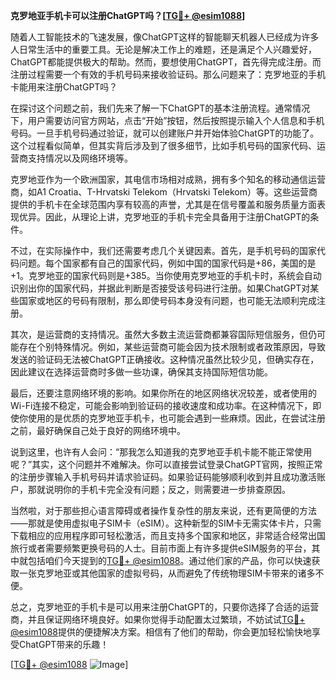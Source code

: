 **克罗地亚手机卡可以注册ChatGPT吗？[[TG💪+ @esim1088](https://t.me/s/esim1088)]**

随着人工智能技术的飞速发展，像ChatGPT这样的智能聊天机器人已经成为许多人日常生活中的重要工具。无论是解决工作上的难题，还是满足个人兴趣爱好，ChatGPT都能提供极大的帮助。然而，要想使用ChatGPT，首先得完成注册。而注册过程需要一个有效的手机号码来接收验证码。那么问题来了：克罗地亚的手机卡能用来注册ChatGPT吗？

在探讨这个问题之前，我们先来了解一下ChatGPT的基本注册流程。通常情况下，用户需要访问官方网站，点击“开始”按钮，然后按照提示输入个人信息和手机号码。一旦手机号码通过验证，就可以创建账户并开始体验ChatGPT的功能了。这个过程看似简单，但其实背后涉及到了很多细节，比如手机号码的国家代码、运营商支持情况以及网络环境等。

克罗地亚作为一个欧洲国家，其电信市场相对成熟，拥有多个知名的移动通信运营商，如A1 Croatia、T-Hrvatski Telekom（Hrvatski Telekom）等。这些运营商提供的手机卡在全球范围内享有较高的声誉，尤其是在信号覆盖和服务质量方面表现优异。因此，从理论上讲，克罗地亚的手机卡完全具备用于注册ChatGPT的条件。

不过，在实际操作中，我们还需要考虑几个关键因素。首先，是手机号码的国家代码问题。每个国家都有自己的国家代码，例如中国的国家代码是+86，美国的是+1。克罗地亚的国家代码则是+385。当你使用克罗地亚的手机卡时，系统会自动识别出你的国家代码，并据此判断是否接受该号码进行注册。如果ChatGPT对某些国家或地区的号码有限制，那么即使号码本身没有问题，也可能无法顺利完成注册。

其次，是运营商的支持情况。虽然大多数主流运营商都兼容国际短信服务，但仍可能存在个别特殊情况。例如，某些运营商可能会因为技术限制或者政策原因，导致发送的验证码无法被ChatGPT正确接收。这种情况虽然比较少见，但确实存在，因此建议在选择运营商时多做一些功课，确保其支持国际短信功能。

最后，还要注意网络环境的影响。如果你所在的地区网络状况较差，或者使用的Wi-Fi连接不稳定，可能会影响到验证码的接收速度和成功率。在这种情况下，即使你使用的是优质的克罗地亚手机卡，也可能会遇到一些麻烦。因此，在尝试注册之前，最好确保自己处于良好的网络环境中。

说到这里，也许有人会问：“那我怎么知道我的克罗地亚手机卡能不能正常使用呢？”其实，这个问题并不难解决。你可以直接尝试登录ChatGPT官网，按照正常的注册步骤输入手机号码并请求验证码。如果验证码能够顺利收到并且成功激活账户，那就说明你的手机卡完全没有问题；反之，则需要进一步排查原因。

当然啦，对于那些担心语言障碍或者操作复杂性的朋友来说，还有更简便的方法——那就是使用虚拟电子SIM卡（eSIM）。这种新型的SIM卡无需实体卡片，只需下载相应的应用程序即可轻松激活，而且支持多个国家和地区，非常适合经常出国旅行或者需要频繁更换号码的人士。目前市面上有许多提供eSIM服务的平台，其中就包括咱们今天提到的[TG💪+ @esim1088](https://t.me/s/esim1088)。通过他们家的产品，你可以快速获取一张克罗地亚或其他国家的虚拟号码，从而避免了传统物理SIM卡带来的诸多不便。

总之，克罗地亚的手机卡是可以用来注册ChatGPT的，只要你选择了合适的运营商，并且保证网络环境良好。如果你觉得手动配置太过繁琐，不妨试试[TG💪+ @esim1088](https://t.me/s/esim1088)提供的便捷解决方案。相信有了他们的帮助，你会更加轻松愉快地享受ChatGPT带来的乐趣！

[[TG💪+ @esim1088](https://t.me/s/esim1088) ![Image](https://i.postimg.cc/4NQfJmqS/Snipaste-2025-05-13-00-14-12.png)]